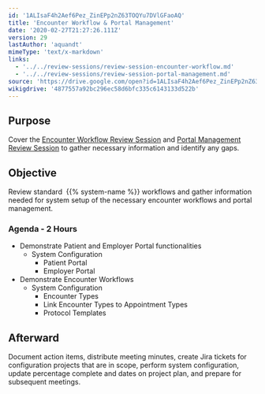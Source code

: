 ```yaml
---
id: '1ALIsaF4h2Aef6Pez_ZinEPp2nZ63TOQYu7DVlGFaoAQ'
title: 'Encounter Workflow & Portal Management'
date: '2020-02-27T21:27:26.111Z'
version: 29
lastAuthor: 'aquandt'
mimeType: 'text/x-markdown'
links:
  - '../../review-sessions/review-session-encounter-workflow.md'
  - '../../review-sessions/review-session-portal-management.md'
source: 'https://drive.google.com/open?id=1ALIsaF4h2Aef6Pez_ZinEPp2nZ63TOQYu7DVlGFaoAQ'
wikigdrive: '4877557a92bc296ec58d6bfc335c6143133d522b'
---
```

## Purpose

Cover the [Encounter Workflow Review Session](../../review-sessions/review-session-encounter-workflow.md) and [Portal Management Review Session](../../review-sessions/review-session-portal-management.md) to gather necessary information and identify any gaps.

## Objective

Review standard  {{% system-name %}} workflows and gather information needed for system setup of the necessary encounter workflows and portal management.

### Agenda - 2 Hours

* Demonstrate Patient and Employer Portal functionalities
    * System Configuration
        * Patient Portal
        * Employer Portal
* Demonstrate Encounter Workflows
    * System Configuration
        * Encounter Types
        * Link Encounter Types to Appointment Types
        * Protocol Templates

## Afterward

Document action items, distribute meeting minutes, create Jira tickets for configuration projects that are in scope, perform system configuration, update percentage complete and dates on project plan, and prepare for subsequent meetings.
